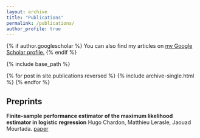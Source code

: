 ```yaml
---
layout: archive
title: "Publications"
permalink: /publications/
author_profile: true
---
```


{% if author.googlescholar %}
  You can also find my articles on <u><a href="{{author.googlescholar}}">my Google Scholar profile</a>.</u>
{% endif %}

{% include base_path %}

{% for post in site.publications reversed %}
  {% include archive-single.html %}
{% endfor %}

## Preprints

**Finite-sample performance estimator of the maximum likelihood estimator in logistic regression**
Hugo Chardon, Matthieu Lerasle, Jaouad Mourtada.
[paper](https://arxiv.org/pdf/2411.02137v1)